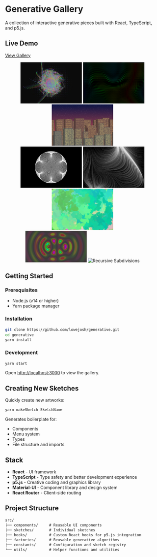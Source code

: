 # Generative Gallery

A collection of interactive generative pieces built with React, TypeScript, and p5.js.

## Live Demo

[View Gallery](https://lowejosh.github.io/generative)

<div align="center">
  <img src="./public/thumbnails/psychedelic-spiral.png" width="200" alt="Psychedelic Spiral" />
  <img src="./public/thumbnails/perlin-field.png" width="200" alt="Perlin Field" />
  <img src="./public/thumbnails/cityscape.png" width="200" alt="Cityscape" />
</div>

<div align="center">
  <img src="./public/thumbnails/multiplicative-epicycloid.png" width="200" alt="Multiplicative Epicycloid" />
  <img src="./public/thumbnails/perlin-flow.png" width="200" alt="Perlin Flow" />
  <img src="./public/thumbnails/random-walk.png" width="200" alt="Random Walk" />
</div>

<div align="center">
  <img src="./public/thumbnails/quantum-harmonics.png" width="200" alt="Quantum Harmonics" />
  <img src="./public/thumbnails/recursive-subdivisions.png" width="200" alt="Recursive Subdivisions" />
</div>

## Getting Started

### Prerequisites

- Node.js (v14 or higher)
- Yarn package manager

### Installation

```bash
git clone https://github.com/lowejosh/generative.git
cd generative
yarn install
```

### Development

```bash
yarn start
```

Open [http://localhost:3000](http://localhost:3000) to view the gallery.

## Creating New Sketches

Quickly create new artworks:

```bash
yarn makeSketch SketchName
```

Generates boilerplate for:

- Components
- Menu system
- Types
- File structure and imports

## Stack

- **React** - UI framework
- **TypeScript** - Type safety and better development experience
- **p5.js** - Creative coding and graphics library
- **Material-UI** - Component library and design system
- **React Router** - Client-side routing

## Project Structure

```
src/
├── components/     # Reusable UI components
├── sketches/       # Individual sketches
├── hooks/          # Custom React hooks for p5.js integration
├── factories/      # Reusable generative algorithms
├── constants/      # Configuration and sketch registry
└── utils/          # Helper functions and utilities
```
